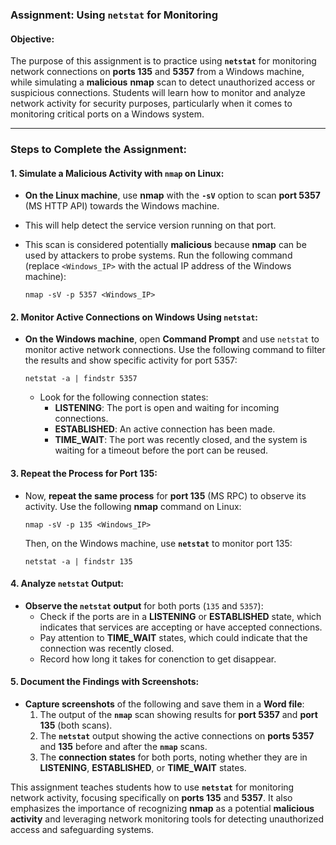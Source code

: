 
### Assignment: Using `netstat` for Monitoring

#### **Objective:**
The purpose of this assignment is to practice using **`netstat`** for monitoring network connections on **ports 135** and **5357** from a Windows machine,
while simulating a **malicious** **nmap** scan to detect unauthorized access or suspicious connections.
Students will learn how to monitor and analyze network activity for security purposes,
particularly when it comes to monitoring critical ports on a Windows system.

---

### **Steps to Complete the Assignment:**

#### **1. Simulate a Malicious Activity with `nmap` on Linux:**

- **On the Linux machine**, use **nmap** with the **`-sV`** option to scan **port 5357** (MS HTTP API) towards the Windows machine.
- This will help detect the service version running on that port.
- This scan is considered potentially **malicious** because **nmap** can be used by attackers to probe systems.
   Run the following command (replace `<Windows_IP>` with the actual IP address of the Windows machine):

   ```
   nmap -sV -p 5357 <Windows_IP>
   ```

#### **2. Monitor Active Connections on Windows Using `netstat`:**

- **On the Windows machine**, open **Command Prompt** and use `netstat` to monitor active network connections. Use the following command to filter the results and show specific activity for port 5357:

   ```
   netstat -a | findstr 5357
   ```

   - Look for the following connection states:
     - **LISTENING**: The port is open and waiting for incoming connections.
     - **ESTABLISHED**: An active connection has been made.
     - **TIME_WAIT**: The port was recently closed, and the system is waiting for a timeout before the port can be reused.

#### **3. Repeat the Process for Port 135:**

- Now, **repeat the same process** for **port 135** (MS RPC) to observe its activity. Use the following **nmap** command on Linux:

   ```
   nmap -sV -p 135 <Windows_IP>
   ```

   Then, on the Windows machine, use **`netstat`** to monitor port 135:

   ```
   netstat -a | findstr 135
   ```

#### **4. Analyze `netstat` Output:**

- **Observe the `netstat` output** for both ports (`135` and `5357`):
   - Check if the ports are in a **LISTENING** or **ESTABLISHED** state, which indicates that services are accepting or have accepted connections.
   - Pay attention to **TIME_WAIT** states, which could indicate that the connection was recently closed.
   - Record how long it takes for conenction to get disappear.

#### **5. Document the Findings with Screenshots:**
- **Capture screenshots** of the following and save them in a **Word file**:
   1. The output of the **`nmap`** scan showing results for **port 5357** and **port 135** (both scans).
   2. The **`netstat`** output showing the active connections on **ports 5357** and **135** before and after the **`nmap`** scans.
   3. The **connection states** for both ports, noting whether they are in **LISTENING**, **ESTABLISHED**, or **TIME_WAIT** states.

This assignment teaches students how to use **`netstat`** for monitoring network activity, focusing specifically on **ports 135** and **5357**. It also emphasizes the importance of recognizing **nmap** as a potential **malicious activity** and leveraging network monitoring tools for detecting unauthorized access and safeguarding systems.
